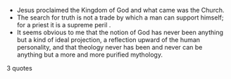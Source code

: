  - Jesus proclaimed the Kingdom of God and what came was the Church.
 - The search for truth is not a trade by which a man can support himself; for a priest it is a supreme peril .
 - It seems obvious to me that the notion of God has never been anything but a kind of ideal projection, a reflection upward of the human personality, and that theology never has been and never can be anything but a more and more purified mythology.

3 quotes